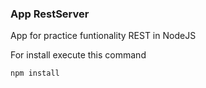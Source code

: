 ### App RestServer ###

App for practice funtionality REST in NodeJS

For install execute this command
```
npm install
```